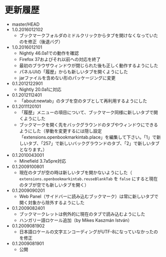 # 更新履歴

 - master/HEAD
 - 1.0.2016012102
   * ブックマークフォルダのミドルクリックからタブを開けなくなっていたのを修正（後退バグ）
 - 1.0.2016012101
   * Nightly 46.0a1での動作を確認
   * Firefox 37およびそれ以前への対応を終了
   * 最初のブラウザウィンドウが閉じられた後も正しく動作するようにした
   * パネルUIの「履歴」からも新しいタブを開くようにした
   * jarファイルを含めない形のパッケージングに変更
 - 0.1.2012122901
   * Nightly 20.0a1に対応
 - 0.1.2012112401
   * 「about:newtab」のタブを空のタブとして再利用するようにした
 - 0.1.2011120101
   * 「履歴」メニューの項目について、ブックマーク同様に新しいタブで開くようにした
   * ブックマークを開く先をバックグラウンドのタブやウィンドウにできるようにした（挙動を変更するには隠し設定「extensions.openbookmarkintab.place」を編集して下さい。「1」で新しいタブ、「257」で新しいバックグラウンドのタブ、「2」で新しいタブとなります。）
 - 0.1.2010043001
   * Minefield 3.7a5pre対応
 - 0.1.2009100801
   * 現在のタブが空の時は新しいタブを開かないようにした（ `extensions.openbookmarkintab.reuseBlankTab` を `false` にすると現在のタブが空でも新しいタブを開く）
 - 0.1.2009090201
   * Web Panel（サイドバーに読み込むブックマーク）は常に新しいタブで開く対象から除外するようにした
 - 0.1.2009082401
   * ブックマークレットは例外的に現在のタブで読み込むようにした
   * ハンガリー語ロケール追加（by Mikes Kaszmán István）
 - 0.1.2009081902
   * 日本語ロケールの文字エンコーディングがUTF-8になっていなかったのを修正
 - 0.1.2009081901
   * 公開

